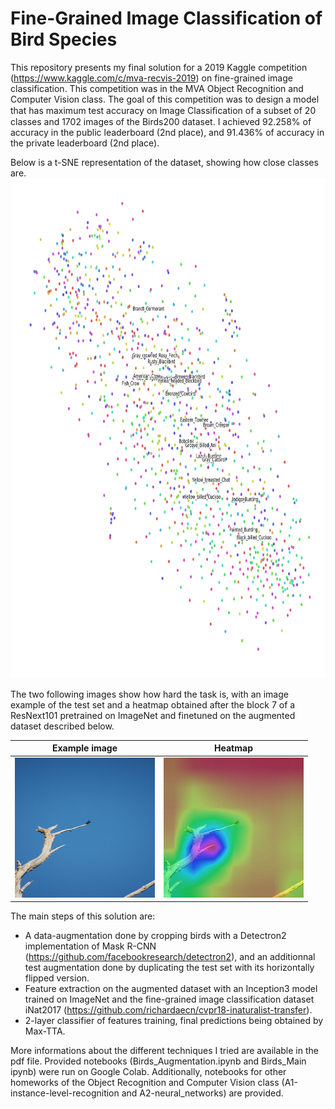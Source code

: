 # Fine-Grained Image Classification of Bird Species

This repository presents my final solution for a 2019 Kaggle competition (https://www.kaggle.com/c/mva-recvis-2019) on fine-grained image classification. This competition was in the MVA Object Recognition and Computer Vision class. The goal of this competition was to design a model that has maximum test accuracy on Image Classiﬁcation of a subset of 20 classes and 1702 images of the Birds200 dataset. I achieved 92.258% of accuracy in the public leaderboard (2nd place), and 91.436% of accuracy in the private leaderboard (2nd place).

Below is a t-SNE representation of the dataset, showing how close classes are.
<img src=Plots/T-SNE.png width="800" height="800">

The two following images show how hard the task is, with an image example of the test set and a heatmap obtained after the block 7 of a ResNext101 pretrained on ImageNet and finetuned on the augmented dataset described below.
  
Example image            |  Heatmap 
:-------------------------:|:-------------------------:
<img src=Plots/example.jpg width="224" height="224"> |  ![heatmap](Plots/heatmap_example.jpg)

The main steps of this solution are:
- A data-augmentation done by cropping birds with a Detectron2 implementation of Mask R-CNN (https://github.com/facebookresearch/detectron2), and an additionnal test augmentation done by duplicating the test set with its horizontally flipped version.
- Feature extraction on the augmented dataset with an Inception3 model trained on ImageNet and the fine-grained image classification dataset iNat2017 (https://github.com/richardaecn/cvpr18-inaturalist-transfer).
- 2-layer classifier of features training, final predictions being obtained by Max-TTA.

More informations about the different techniques I tried are available in the pdf file. Provided notebooks (Birds_Augmentation.ipynb and Birds_Main
ipynb) were run on Google Colab. Additionally, notebooks for other homeworks of the Object Recognition and Computer Vision class (A1-instance-level-recognition and A2-neural_networks) are provided.
